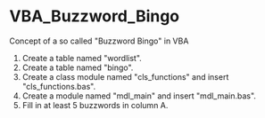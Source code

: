 # VBA_Buzzword_Bingo
Concept of a so called "Buzzword Bingo" in VBA

1. Create a table named "wordlist".
2. Create a table named "bingo".
3. Create a class module named "cls_functions" and insert "cls_functions.bas".
4. Create a module named "mdl_main" and insert "mdl_main.bas".
5. Fill in at least 5 buzzwords in column A.

